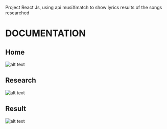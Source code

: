 Project React Js,
using api musiXmatch to show lyrics results of the songs researched
# DOCUMENTATION
## Home
![alt text](https://github.com/danielenapo/MusiXmatch/blob/master/Home.jpg)

## Research
![alt text](https://github.com/danielenapo/MusiXmatch/blob/master/Ricerca.jpg)

## Result
![alt text](https://github.com/danielenapo/MusiXmatch/blob/master/Risultato.jpg)
